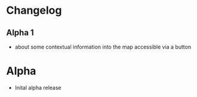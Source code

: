 # Changelog

## Alpha 1

* about some contextual information into the map accessible via a button

# Alpha

* Inital alpha release
